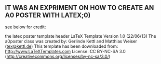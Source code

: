 IT WAS AN EXPRIMENT ON HOW TO CREATE AN A0 POSTER WITH LATEX;0)
---------------------------------------------------------------

see below for credit:

the latex poster template header
LaTeX Template
Version 1.0 (22/06/13)
The a0poster class was created by:
Gerlinde Kettl and Matthias Weiser (tex@kettl.de)
This template has been downloaded from:
http://www.LaTeXTemplates.com
License:
CC BY-NC-SA 3.0 (http://creativecommons.org/licenses/by-nc-sa/3.0/)
